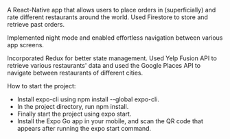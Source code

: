 A React-Native app that allows users to place orders in (superficially) and rate different restaurants around the world. Used Firestore to store and retrieve past orders.

Implemented night mode and enabled effortless navigation between various app screens.

Incorporated Redux for better state management. Used Yelp Fusion API to retrieve various restaurants' data and used the Google Places API to navigate between restaurants of different cities.

How to start the project:
- Install expo-cli using npm install --global expo-cli.
- In the project directory, run npm install.
- Finally start the project using expo start.
- Install the Expo Go app in your mobile, and scan the QR code that appears after running the expo start command.
